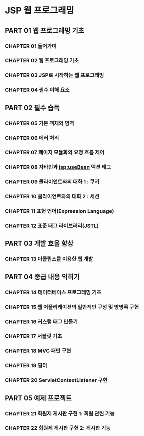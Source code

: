 # JSP 웹 프로그래밍 
## PART 01 웹 프로그래밍 기초
### CHAPTER 01 들어가며
### CHAPTER 02 웹 프로그래밍 기초
### CHAPTER 03 JSP로 시작하는 웹 프로그래밍
### CHAPTER 04 필수 이해 요소

## PART 02 필수 습득
### CHAPTER 05 기본 객체와 영역
### CHAPTER 06 에러 처리
### CHAPTER 07 페이지 모듈화와 요청 흐름 제어  
### CHAPTER 08 자바빈과 <jsp:useBean> 액션 태그
### CHAPTER 09 클라이언트와의 대화 1 : 쿠키
### CHAPTER 10 클라이언트와의 대화 2 : 세션
### CHAPTER 11 표현 언어(Expression Language)
### CHAPTER 12 표준 태그 라이브러리(JSTL)

## PART 03 개발 효율 향상
### CHAPTER 13 이클립스를 이용한 웹 개발

## PART 04 중급 내용 익히기
### CHAPTER 14 데이터베이스 프로그래밍 기초
### CHAPTER 15 웹 어플리케이션의 일반적인 구성 및 방명록 구현
### CHAPTER 16 커스텀 태그 만들기
### CHAPTER 17 서블릿 기초
### CHAPTER 18 MVC 패턴 구현
### CHAPTER 19 필터
### CHAPTER 20 ServletContextListener 구현

## PART 05 예제 프로젝트
### CHAPTER 21 회원제 게시판 구현 1: 회원 관련 기능
### CHAPTER 22 회원제 게시판 구현 2: 게시판 기능